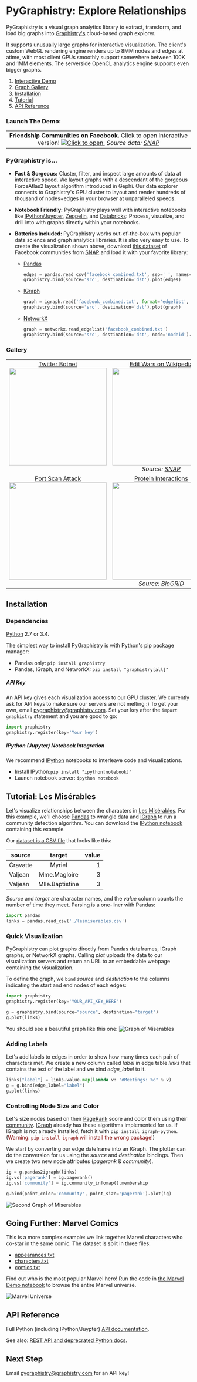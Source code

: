 # PyGraphistry: Explore Relationships

PyGraphistry is a visual graph analytics library to extract, transform, and load big graphs into [Graphistry's](http://www.graphistry.com) cloud-based graph explorer. 

It supports unusually large graphs for interactive visualization. The client's custom WebGL rendering engine renders up to 8MM nodes and edges at atime, with most client GPUs smoothly support somewhere between 100K and 1MM elements. The serverside OpenCL analytics engine supports even bigger graphs.

1. [Interactive Demo](#launch-the-demo)
2. [Graph Gallery](#gallery)
3. [Installation](#installation)
4. [Tutorial](#tutorial-les-misérables)
5. [API Reference](#api-reference)

### Launch The Demo:

<table style="width:100%;">
  <tr valign="top">
    <td align="center"><b>Friendship Communities on Facebook.</b> Click to open interactive version! <a href="http://proxy-labs.graphistry.com/graph/graph.html?dataset=PyGraphistry/NY0D72L2UW&usertag=github&info=true&static=true&contentKey=Facebook_Github_Demo&play=0&center=false&menu=false&goLive=false&left=-2.02e+4&right=1.51e+4&top=-1.07e+4&bottom=9.15e+3&legend={%22nodes%22:%20%22People%20(Names%20are%20fake).%3Cbr/%3E%20Color%20indicates%20community%20and%20size%20shows%20popularity.%22,%20%22edges%22:%20%22Friendships%22,%20%22subtitle%22:%20%22%3Cp%3ECreate%20your%20own%20visualizations%20with%20%3Ca%20href=\%22https://github.com/graphistry/pygraphistry/\%22%3EPyGraphistry%3C/a%3E.%3C/p%3E%22,%20%22title%22:%20%22%3Ch3%3EFacebook%20Friendships%20(Read-only%20Mode)%3C/h3%3E%22}"><img src="http://i.imgur.com/Ows4rK4.png" title="Click to open."></a>
    <em>Source data: <a href="http://snap.stanford.edu">SNAP</a></em>
	</td>
  </tr>
</table>

<!-- IFRAME VERSION
### The Demo:

<table style="width:100%;">
  <tr valign="top">
    <td align="center"><b>Friendship Communities on Facebook.</b> (Read-only interactive version.)<br><iframe width="100%" height="500" src="http://proxy-labs.graphistry.com/graph/graph.html?dataset=PyGraphistry/NY0D72L2UW&usertag=github&info=true&static=true&contentKey=Facebook_Github_Demo&play=0&center=false&menu=false&goLive=false&left=-2.02e+4&right=1.51e+4&top=-1.07e+4&bottom=9.15e+3&legend={%22nodes%22:%20%22People%20(Names%20are%20fake).%3Cbr/%3E%20Color%20indicates%20community%20and%20size%20shows%20popularity.%22,%20%22edges%22:%20%22Friendships%22,%20%22subtitle%22:%20%22%3Cp%3ECreate%20your%20own%20visualizations%20with%20%3Ca%20href=\%22https://github.com/graphistry/pygraphistry/\%22%3EPyGraphistry%3C/a%3E.%3C/p%3E%22,%20%22title%22:%20%22%3Ch3%3EFacebook%20Friendships%20(Read-only%20Mode)%3C/h3%3E%22}"></iframe><br></a>
    <em>Source data: <a href="http://snap.stanford.edu">SNAP</a></em>
	</td>
  </tr>
</table>
-->
	
### PyGraphistry is...

- **Fast & Gorgeous:** Cluster, filter, and inspect large amounts of data at interactive speed. We layout graphs with a descendant of the gorgeous ForceAtlas2 layout algorithm introduced in Gephi. Our data explorer connects to Graphistry's GPU cluster to layout and render hundreds of thousand of nodes+edges in your browser at unparalleled speeds.

-  **Notebook Friendly:** PyGraphistry plays well with interactive notebooks like [IPython/Juypter](http://ipython.org), [Zeppelin](https://zeppelin.incubator.apache.org/), and [Databricks](http://databricks.com): Process, visualize, and drill into with graphs directly within your notebooks.

- **Batteries Included:** PyGraphistry works out-of-the-box with popular data science and graph analytics libraries. It is also very easy to use. To create the visualization shown above, download  [this dataset](https://raw.githubusercontent.com/graphistry/pygraphistry/master/demos/data/facebook_combined.txt) of Facebook communities from [SNAP](http://snap.stanford.edu) and load it with your favorite library:

  - [Pandas](http://pandas.pydata.org)

     ```python
     edges = pandas.read_csv('facebook_combined.txt', sep=' ', names=['src', 'dst'])
     graphistry.bind(source='src', destination='dst').plot(edges)
     ```

  - [IGraph](http://igraph.org)

     ```python
     graph = igraph.read('facebook_combined.txt', format='edgelist', directed=False)
     graphistry.bind(source='src', destination='dst').plot(graph)
     ```

  - [NetworkX](https://networkx.github.io)

     ```python
     graph = networkx.read_edgelist('facebook_combined.txt')
     graphistry.bind(source='src', destination='dst', node='nodeid').plot(graph)
     ```

### Gallery

<table>
    <tr valign="top">
        <td width="33%" align="center"><a href="http://proxy-labs.graphistry.com/graph/graph.html?dataset=Twitter&info=true&play=0&static=true&contentKey=Twitter_Github_Demo&center=false&menu=false&goLive=false&left=-1.92e+3&right=1.68e+3&top=-1.03e+3&bottom=985&usertag=github&legend={%22title%22:%22%3Ch3%3ECriminal%20Twitter%20Botnet%3C/h3%3E%22,%22subtitle%22:%22%3Cp%3EThe%20botnet%20(right%20layer),%20%20launders%20Twitter%20retweets%20through%20an%20indirection%20layer%20(middle)%20%20in%20order%20to%20build%20social%20rank%20for%20fraudsters%20(left).%20%20Twitter%27s%20core%20targeting%20algorithm%20then%20routes%20the%20artificially%20trending%20tweets%20%20to%20potential%20victims%20in%20the%20precise%20demographic%20of%20FIFA/Madden%20gamers.%3C/p%3E%20%3Cp%3EMany%20victims%20have%20been%20tricked%20into%20revealing%20their%20credit%20cards%20and%20passports.%3C/p%3E%22,%22nodes%22:%22Twitter%20accounts%22,%22edges%22:%22Follow%20relationship%22}">Twitter Botnet<br><img width="266" src="http://i.imgur.com/qm5MCqS.jpg"></a></td>
        <td width="33%" align="center"><a href="http://i.imgur.com/074zFve.png">Edit Wars on Wikipedia<br><img width="266" src="http://i.imgur.com/074zFve.png"></a><em>Source: <a href="http://snap.stanford.edu">SNAP</a></em></td>
        <td width="33%" align="center"><a href="http://proxy-labs.graphistry.com/graph/graph.html?dataset=UberAll&scene=gis&controls=gis&static=true&usertag=github&contentKey=UberAll_Github_Demo&play=0&center=false&menu=false&goLive=false&left=0.244&right=0.435&top=-0.634&bottom=-0.511">Uber Trips in SF<br><img width="266" src="http://i.imgur.com/GdT4yV6.jpg"></a></td>
    </tr>
    <tr valign="top">
        <td width="33%" align="center"><a href="http://i.imgur.com/vKUDySw.png">Port Scan Attack<br><img width="266" src="http://i.imgur.com/vKUDySw.png"></a></td>
        <td width="33%" align="center"><a href="http://proxy-labs.graphistry.com/graph/graph.html?dataset=Biogrid&info=true&play=0&static=true&contentKey=Biogrid_Github_Demo&center=false&menu=false&goLive=false&left=-1.25e+6&right=1.59e+6&top=-1.11e+6&bottom=4.84e+5&usertag=github&legend={%22title%22:%22%3Ch3%3EBioGRID%20Repository%20of%20Protein%20Interactions%3C/h3%3E%22,%22subtitle%22:%22%3Cp%3EEach%20color%20represents%20an%20organism.%20Humans%20are%20in%20light%20blue.%3C/p%3E%22,%22nodes%22:%22Proteins/Genes%22,%22edges%22:%22Interactions%20reported%20in%20scientific%20publications%22}">Protein Interactions <br><img width="266" src="http://i.imgur.com/nrUHLFz.png"></a><em>Source: <a href="http://thebiogrid.org">BioGRID</a></em></td>
        <td width="33%" align="center"><a href="http://proxy-labs.graphistry.com/graph/graph.html?&dataset=PyGraphistry/61910N6WL6&info=true&static=true&contentKey=SocioPlt_Github_Demo&play=0&center=false&menu=false&goLive=false&left=-236&right=265&top=-145&bottom=134&usertag=github">Programming Languages<br><img width="266" src="http://i.imgur.com/0T0EKmD.png"></a><em>Source: <a href="http://lmeyerov.github.io/projects/socioplt/viz/index.html">Socio-PLT project</a></em></td>
    </tr>
</table>

## Installation

### Dependencies
[Python](https://www.python.org) 2.7 or 3.4. 

The simplest way to install PyGraphistry is with Python's pip package manager:

- Pandas only: `pip install graphistry`
- Pandas, IGraph, and NetworkX: `pip install "graphistry[all]"`

##### API Key
An API key gives each visualization access to our GPU cluster. We currently ask for API keys to make sure our servers are not melting :) To get your own, email [pygraphistry@graphistry.com](mailto:pygraphistry@graphistry.com). Set your key after the `import graphistry` statement and you are good to go:

```python
import graphistry
graphistry.register(key='Your key')
```

##### IPython (Jupyter) Notebook Integration

We recommend [IPython](http://ipython.org) notebooks to interleave code and visualizations.

- Install IPython:`pip install "ipython[notebook]"`
- Launch notebook server: `ipython notebook`

## Tutorial: Les Misérables

Let's visualize relationships between the characters in [Les Misérables](http://en.wikipedia.org/wiki/Les_Misérables).
For this example, we'll choose [Pandas](http://pandas.pydata.org) to wrangle data and [IGraph](http://igraph.org) to run a community detection algorithm. You can download the [IPython notebook](https://raw.githubusercontent.com/graphistry/pygraphistry/master/demos/MiserablesDemo.ipynb) containing this example.

Our [dataset is a CSV file](https://raw.githubusercontent.com/graphistry/pygraphistry/master/demos/data/lesmiserables.csv) that looks like this:

| source        | target        | value  |
| ------------- |:-------------:| ------:|
| Cravatte |	Myriel | 1
| Valjean	| Mme.Magloire | 3
| Valjean	| Mlle.Baptistine | 3

*Source* and *target* are character names, and the *value* column counts the number of time they meet. Parsing is a one-liner with Pandas:

```python
import pandas
links = pandas.read_csv('./lesmiserables.csv')
```

### Quick Visualization
PyGraphistry can plot graphs directly from Pandas dataframes, IGraph graphs, or NetworkX graphs. Calling *plot* uploads the data to our visualization servers and return an URL to an embeddable webpage containing the visualization.

To define the graph, we <code>bind</code> *source* and *destination* to the columns indicating the start and end nodes of each edges:

```python
import graphistry
graphistry.register(key='YOUR_API_KEY_HERE')

g = graphistry.bind(source="source", destination="target")
g.plot(links)
```

You should see a beautiful graph like this one:
![Graph of Miserables](http://i.imgur.com/dRHHTyK.png)

### Adding Labels

Let's add labels to edges in order to show how many times each pair of characters met. We create a new column called *label* in edge table *links* that contains the text of the label and we bind *edge_label* to it.

```python
links["label"] = links.value.map(lambda v: "#Meetings: %d" % v)
g = g.bind(edge_label="label")
g.plot(links)
```

### Controlling Node Size and Color
Let's size nodes based on their [PageRank](http://en.wikipedia.org/wiki/PageRank) score and color them using their [community](https://en.wikipedia.org/wiki/Community_structure). [IGraph](http://igraph.org/python/) already has these algorithms implemented for us. If IGraph is not already installed, fetch it with `pip install igraph-python`. (<span style="color:maroon">Warning: `pip install igraph` will install the wrong package!</span>)

We start by converting our edge dateframe into an IGraph. The plotter can do the conversion for us using the *source* and *destination* bindings. Then we create two new node attributes (*pagerank* & *community*).

```python
ig = g.pandas2igraph(links)
ig.vs['pagerank'] = ig.pagerank()
ig.vs['community'] = ig.community_infomap().membership

g.bind(point_color='community', point_size='pagerank').plot(ig)
```

![Second Graph of Miserables](http://i.imgur.com/P7fm5sn.png)

## Going Further: Marvel Comics

This is a more complex example: we link together Marvel characters who co-star in the same comic. The dataset is split in three files:

- [appearances.txt](https://raw.githubusercontent.com/graphistry/pygraphistry/master/demos/data/appearances.txt)
- [characters.txt](https://raw.githubusercontent.com/graphistry/pygraphistry/master/demos/data/characters.txt)
- [comics.txt](https://raw.githubusercontent.com/graphistry/pygraphistry/master/demos/data/comics.txt)

Find out who is the most popular Marvel hero! Run the code in [the Marvel Demo notebook](https://raw.githubusercontent.com/graphistry/pygraphistry/master/demos/MarvelTutorial.ipynb) to browse the entire Marvel universe.

![Marvel Universe](http://i.imgur.com/0rgPLg7.png)

## API Reference

Full Python (including IPython/Juypter) [API documentation](http://pygraphistry.readthedocs.org/en/latest/).

See also: [REST API and deprecrated Python docs](http://graphistry.com/api/api0.9.2.html#python).

## Next Step

Email [pygraphistry@graphistry.com](mailto:pygraphistry@graphistry.com) for an API key!

